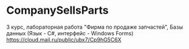 # CompanySellsParts
3 курс, лабораторная работа "Фирма по продаже запчастей", Базы данных (Язык - С#, интерфейс - Windows Forms)  
https://cloud.mail.ru/public/ubx7/Cp9hG5C6X
